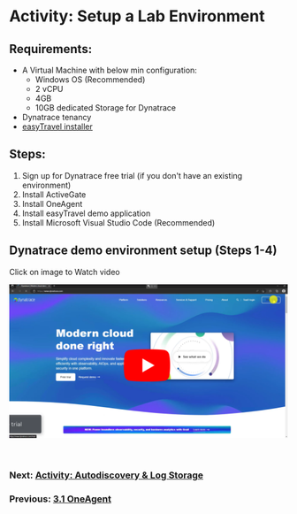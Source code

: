 # Activity: Setup a Lab Environment
## Requirements:
- A Virtual Machine with below min configuration:
	- Windows OS (Recommended)
	- 2 vCPU
	- 4GB
	- 10GB dedicated Storage for Dynatrace
- Dynatrace tenancy
- [easyTravel installer](https://community.dynatrace.com/t5/Getting-started/easyTravel-Documentation-and-Download/td-p/181271)

## Steps:
1. Sign up for Dynatrace free trial (if you don't have an existing environment)
2. Install ActiveGate
3. Install OneAgent
4. Install easyTravel demo application
5. Install Microsoft Visual Studio Code (Recommended)


## Dynatrace demo environment setup (Steps 1-4)

Click on image to Watch video

[![Dynatrace lab environment setup](../images/lab-environment-setup.png)](https://youtu.be/74Fq2PLzKZE)

<br/>

### Next: [Activity: Autodiscovery & Log Storage](activity-log-ingestion-autodiscovery.md)

### Previous: [3.1 OneAgent](../3.1-oneAgent.md)





